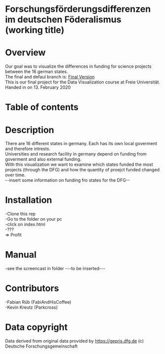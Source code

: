 # Forschungsförderungsdifferenzen im deutschen Föderalismus (working title)

# Overview
Our goal was to visualize the differences in funding for science projects between the 16 german states.
<br/>
The final and defaul branch is: [Final Version](https://github.com/FabiAndHisCoffee/Data_Vis/tree/final)  
This is our final project for the Data Visualization course at Freie Universität.  
Handed in on 13. February 2020

# Table of contents


# Description
There are 16 different states in germany. Each has its own local goverment and therefore intrests.  
Universities and research facility in germany depend on funding from goverment and also external funding.  
With this visualization we want to examine which states funded the most projects (through the DFG) and how the quantity of proejct funded changed over time.  
--insert some information on funding fro states for the DFG--

# Installation
-Clone this rep  
-Go to the folder on your pc  
-click on index.html  
-???  
=> Profit  

# Manual
-see the screencast in folder ---to be inserted---

# Contributors
-Fabian Rüb (FabiAndHisCoffee)  
-Kevin Kreutz (Parkcross)

# Data copyright
Data derived from original data provided by https://gepris.dfg.de (c) Deutsche Forschungsgemeinschaft
